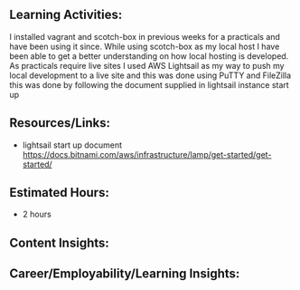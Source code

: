 ## Learning Activities:
I installed vagrant and scotch-box in previous weeks for a practicals and have been using it since. While using scotch-box as my local host I have been able to get a better understanding on how local hosting is developed. As practicals require live sites I used AWS Lightsail as my way to push my local development to a live site and this was done using PuTTY and FileZilla this was done by following the document supplied in lightsail instance start up

## Resources/Links:
- lightsail start up document https://docs.bitnami.com/aws/infrastructure/lamp/get-started/get-started/

## Estimated Hours:
- 2 hours

## Content Insights:


## Career/Employability/Learning Insights:

